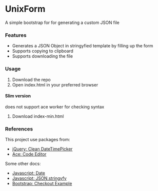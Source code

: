 # UnixForm

A simple bootstrap for for generating a custom JSON file

### Features

- Generates a JSON Object in stringyfied template by filling up the form
- Supports copying to clipboard
- Supports downloading the file

### Usage

1. Download the repo
2. Open index.html in your preferred browser

#### Slim version

does not support ace worker for checking syntax

1. Download index-min.html

### References

This project use packages from:

- [jQuery: Clean DateTimePicker](https://www.jqueryscript.net/time-clock/Clean-jQuery-Date-Time-Picker-Plugin-datetimepicker.html)
- [Ace: Code Editor](https://ace.c9.io/)

Some other docs:

- [Javascript: Date](https://developer.mozilla.org/en-US/docs/Web/JavaScript/Reference/Global_Objects/Date)
- [Javascript: JSON.stringyfy](https://developer.mozilla.org/en-US/docs/Web/JavaScript/Reference/Global_Objects/JSON/stringify)
- [Bootstrap: Checkout Example](https://getbootstrap.com/docs/4.0/examples/checkout/)
